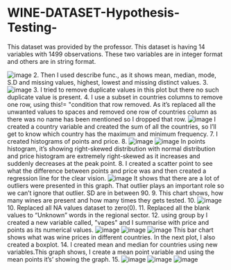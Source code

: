 # WINE-DATASET-Hypothesis-Testing-
This dataset was provided by the professor. This dataset is having 14 variables with 1499 observations. These two variables are in integer format and others are in string format. 

![image](https://user-images.githubusercontent.com/81670865/177648262-ea9d7600-9520-4845-96cf-6b542e65904a.png)
2. Then I used describe func., as it shows mean, median, mode, S.D and missing values, highest, lowest and missing distinct values.
3. ![image](https://user-images.githubusercontent.com/81670865/177648342-7b4fb008-8ca1-4658-9504-f1e8ed5de85d.png)
3. I tried to remove duplicate values in this plot but there no such duplicate value is present.
4. I use a subset in countries columns to remove one row, using this!= "condition that row removed. As it’s replaced all the unwanted values to spaces and removed one row of countries column as there was no name has been mentioned so I dropped that row.
![image](https://user-images.githubusercontent.com/81670865/177648383-7670a8e1-90b6-40da-8568-0293a83f385b.png)
I created a country variable and created the sum of all the countries, so I’ll get to know which country has the maximum and minimum frequency.
7. I created histograms of points and price.
8. ![image](https://user-images.githubusercontent.com/81670865/177648440-27c200c0-e42c-498a-9a90-18229d680ee8.png)
![image](https://user-images.githubusercontent.com/81670865/177648456-98afcd24-32d9-4187-b7a2-a060794247c8.png)
In points histogram, it’s showing right-skewed distribution with normal distribution and price histogram are extremely right-skewed as it increases and suddenly decreases at the peak point. 
8. I created a scatter point to see what the difference between points and price was and then created a regression line for the clear vision.
![image](https://user-images.githubusercontent.com/81670865/177648481-106539ef-f331-4c33-8ff4-21f8b3e32306.png)
It shows that there are a lot of outliers were presented in this graph. That outlier plays an important role so we can’t ignore that outlier.
SD are in between 90.
9. This chart shows, how many wines are present and how many times they gets tested.
10. ![image](https://user-images.githubusercontent.com/81670865/177648543-177b38aa-c294-4ca2-af7e-0de0564431d2.png)
10.  Replaced all NA values dataset to zero(0).
11. Replaced all the blank values to “Unknown” words in the regional sector.
12.  using group by I created a new variable called, "vapes" and I summarise with price and points as its numerical values.
![image](https://user-images.githubusercontent.com/81670865/177648570-10d39486-68e9-4e2c-8f1b-e886a9277cc7.png)
![image](https://user-images.githubusercontent.com/81670865/177648579-2e6dd940-d414-40e9-8744-8bf317cfee26.png)
![image](https://user-images.githubusercontent.com/81670865/177648588-366404ce-4d5f-439d-97ec-d2db2f497c90.png)
This bar chart shows what was wine prices in different countries.
In the next plot, I also created a boxplot.
14. I created mean and median for countries using new variables.This graph shows, I create a mean point variable and using the mean points it’s’ showing the graph.
15. ![image](https://user-images.githubusercontent.com/81670865/177648664-9c412888-62c2-4661-a617-adfd7face05e.png)
![image](https://user-images.githubusercontent.com/81670865/177648676-f1678de9-138a-46d1-9693-7f18906c16f5.png)
![image](https://user-images.githubusercontent.com/81670865/177648687-3bf25339-035c-42d2-986e-4fb44f440a7b.png)


